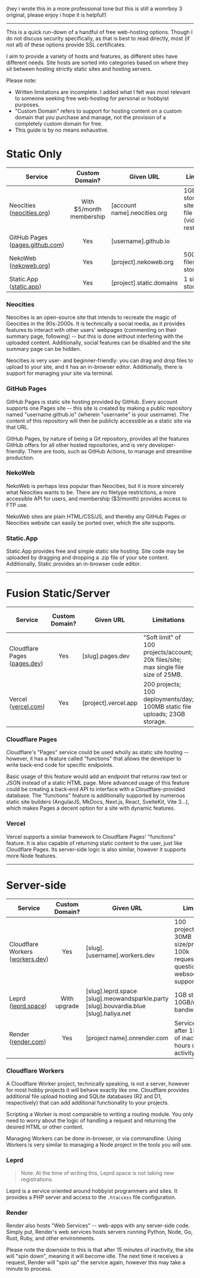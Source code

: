
(hey i wrote this in a more professional tone but this is still a womrboy 3 original, please enjoy i hope it is helpful!)

---

This is a quick run-down of a handful of free web-hosting options. Though I do not discuss security specifically, as that is best to read directly, most (if not all) of these options provide SSL certificates.

I aim to provide a variety of hosts and features, as different sites have different needs. Site hosts are sorted into categories based on where they sit between hosting strictly static sites and hosting servers.

Please note: 
- Written limitations are incomplete. I added what I felt was most relevant to someone seeking free web-hosting for personal or hobbyist purposes.
- "Custom Domain" refers to support for hosting content on a custom domain that *you* purchase and manage, not the provision of a completely custom domain for free.
- This guide is by no means exhaustive.

# Static Only

| **Service**                                                     |    **Custom Domain?**    | **Given URL**                | **Limitations**                                                    |
| --------------------------------------------------------------- | :----------------------: | ---------------------------- | ------------------------------------------------------------------ |
| Neocities<br>([neocities.org](https://neocities.org/))          | With $5/month membership | [account name].neocities.org | 1GB storage; 1 site; certain file types (video/music restricted). |
| GitHub Pages<br>([pages.github.com](https://pages.github.com/)) |           Yes            | [username].github.io         |                                                                    |
| NekoWeb<br>([nekoweb.org](https://nekoweb.org/))               |           Yes            | [project].nekoweb.org | 500 max files; 500MB storage.                                              |
| Static.App<br>([static.app](https://static.app/))               |           Yes            | [project].static.domains     | 1 site; 50MB storage.                                              |

### Neocities

Neocities is an open-source site that intends to recreate the magic of Geocities in the 90s-2000s. It is technically a social media, as it provides features to interact with other users' webpages (commenting on their summary page, following) -- but this is done without interfering with the uploaded content. Additionally, social features can be disabled and the site summary page can be hidden.

Neocities is very user- and beginner-friendly: you can drag and drop files to upload to your site, and it has an in-browser editor. Additionally, there is support for managing your site via terminal.

### GitHub Pages

GitHub Pages is static site hosting provided by GitHub. Every account supports one Pages site -- this site is created by making a public repository named "username.github.io" (wherein "username" is your username). The content of this repository will then be publicly accessible as a static site via that URL. 

GitHub Pages, by nature of being a Git repository, provides all the features GitHub offers for all other hosted repositories, and is very developer-friendly. There are tools, such as GitHub Actions, to manage and streamline production.

### NekoWeb

NekoWeb is perhaps less popular than Neocities, but it is more sincerely what Neocities wants to be. There are no filetype restrictions, a more accessible API for users, and membership ($3/month) provides access to FTP use.

NekoWeb sites are plain HTML/CSS/JS, and thereby any GitHub Pages or Neocities website can easily be ported over, which the site supports.


### Static.App

Static.App provides free and simple static site hosting. Site code may be uploaded by dragging and dropping a .zip file of your site content. Additionally, Static provides an in-browser code editor.

---
# Fusion Static/Server

| **Service**                                           | **Custom Domain?** | **Given URL**        | **Limitations**                                                                     |        **Back-end Language or Environment**         |
| ----------------------------------------------------- | :----------------: | -------------------- | ----------------------------------------------------------------------------------- | :-------------------------------------------------: |
| Cloudflare Pages<br>([pages.dev](https://pages.dev/)) |        Yes         | [slug].pages.dev     | "Soft limit" of 100 projects/account; 20k files/site; max single file size of 25MB. |               JavaScript<br><br><br>                |
| Vercel<br>([vercel.com](https://vercel.com/))<br>     |        Yes         | [project].vercel.app | 200 projects; 100 deployments/day; 100MB static file uploads; 23GB storage.         | Node, Go, Python, Ruby (more via community support) |

### Cloudflare Pages

Cloudflare's "Pages" service could be used wholly as static site hosting -- however, it has a feature called "functions" that allows the developer to write back-end code for specific endpoints. 

Basic usage of this feature would add an endpoint that returns raw text or JSON instead of a static HTML page. More advanced usage of this feature could be creating a back-end API to interface with a Cloudflare-provided database. The "functions" feature is additionally supported by numerous static site builders (AngularJS, MkDocs, Next.js, React, SvelteKit, Vite 3...), which makes Pages a decent option for a site with dynamic features.

### Vercel

Vercel supports a similar framework to Cloudflare Pages' "functions" feature. It is also capable of returning static content to the user, just like Cloudflare Pages. Its server-side logic is also similar, however it supports more Node features.

---
# Server-side

| **Service**                                                 | **Custom Domain?** | **Given URL**                                                                                   | **Limitations**                                                                             |     **Back-end Language**      |
| ----------------------------------------------------------- | :----------------: | ----------------------------------------------------------------------------------------------- | ------------------------------------------------------------------------------------------- | :----------------------------: |
| Cloudflare Workers<br>([workers.dev](https://workers.dev/)) |        Yes         | [slug].[username].workers.dev                                                                   | 100 projects/account; 30MB size/project; 100k requests/day; questionable websocket support. |     JavaScript<br><br><br>     |
| Leprd<br>([leprd.space](https://leprd.space/))              |    With upgrade    | [slug].leprd.space<br>[slug].meowandsparkle.party<br>[slug].bouvardia.blue<br>[slug].haliya.net | 1GB storage; 10GB/month bandwidth.                                                          |              PHP               |
| Render<br>([render.com](https://render.com/))               |        Yes         | [project name].onrender.com                                                                     | Service sleeps after 15 minutes of inactivity; 750 hours of activity/month.                 | Python, NodeJS, Go, Rust, Ruby |

### Cloudflare Workers

A Cloudflare Worker project, technically speaking, is not a server, however for most hobby projects it will behave exactly like one. Cloudflare provides additional file upload hosting and SQLite databases (R2 and D1, respectively) that can add additional functionality to your projects.

Scripting a Worker is most comparable to writing a routing module. You only need to worry about the logic of handling a request and returning the desired HTML or other content.

Managing Workers can be done in-browser, or via commandline. Using Workers is very similar to managing a Node project in the tools you will use.

### Leprd

> Note:
> At the time of writing this, Leprd.space is not taking new registrations.

Leprd is a service oriented around hobbyist programmers and sites. It provides a PHP server and access to the `.htaccess` file configuration.

### Render

Render also hosts "Web Services" -- web-apps with any server-side code. Simply put, Render's web services hosts servers running Python, Node, Go, Rust, Ruby, and other environments.

Please note the downside to this is that after 15 minutes of inactivity, the site will "spin down", meaning it will become idle. The next time it receives a request, Render will "spin up" the service again, however this may take a minute to process.
